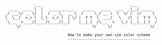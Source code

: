 
                 .__                                        .__         
      ____  ____ |  |   ___________    _____   ____   ___  _|__| _____  
    _/ ___\/  _ \|  |  /  _ \_  __ \  /     \_/ __ \  \  \/ /  |/     \ 
    \  \__(  <_> )  |_(  <_> )  | \/ |  Y Y  \  ___/   \   /|  |  Y Y  \
     \___  >____/|____/\____/|__|    |__|_|  /\___  >   \_/ |__|__|_|  /
         \/                                \/     \/                 \/ 

                                How to make your own vim color scheme
                                -------------------------------------
